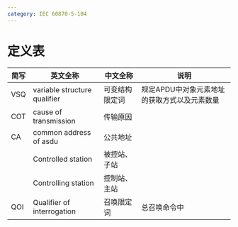 ```yaml
---
category: IEC 60870-5-104
---
```

# 定义表

| 简写  | 英文全称                         | 中文全称    | 说明                       |
| --- | ---------------------------- | ------- | ------------------------ |
| VSQ | variable structure qualifier | 可变结构限定词 | 规定APDU中对象元素地址的获取方式以及元素数量 |
| COT | cause of transmission        | 传输原因    |                          |
| CA  | common address of asdu       | 公共地址    |                          |
|     | Controlled station           | 被控站、子站  |                          |
|     | Controlling station          | 控制站、主站  |                          |
| QOI | Qualifier of interrogation   | 召唤限定词   | 总召唤命令中                   |
